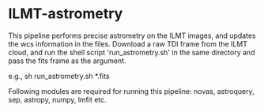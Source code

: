 # ILMT-astrometry
This pipeline performs precise astrometry on the ILMT images, and updates the wcs information in the files.
Download a raw TDI frame from the ILMT cloud, and run the shell script 'run_astrometry.sh' in the same directory and pass the fits frame as the argument.

e.g., sh run_astrometry.sh *.fits

Following modules are required for running this pipeline:
novas,
astroquery,
sep,
astropy,
numpy,
lmfit etc.
